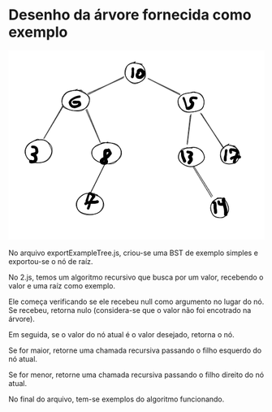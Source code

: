 # Desenho da árvore fornecida como exemplo

<img src="./Screenshot_from_2022-11-01-23-14-53.png">

No arquivo exportExampleTree.js, criou-se uma BST de exemplo simples e exportou-se o nó de raíz.

No 2.js, temos um algoritmo recursivo que busca por um valor, recebendo o valor e uma raíz como exemplo.

Ele começa verificando se ele recebeu null como argumento no lugar do nó. Se recebeu, retorna nulo (considera-se que o valor não foi encotrado na árvore).

Em seguida, se o valor do nó atual é o valor desejado, retorna o nó.

Se for maior, retorne uma chamada recursiva passando o filho esquerdo do nó atual.

Se for menor, retorne uma chamada recursiva passando o filho direito do nó atual.

No final do arquivo, tem-se exemplos do algoritmo funcionando.
